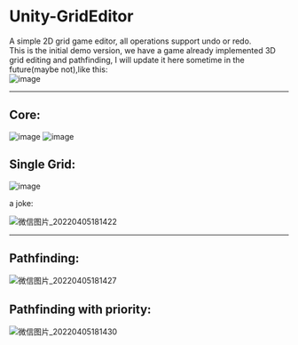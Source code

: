 # Unity-GridEditor
A simple 2D grid game editor, all operations support undo or redo.  
This is the initial demo version, we have a game already implemented 3D grid editing and pathfinding, I will update it here sometime in the future(maybe not),like this:  
![image](https://user-images.githubusercontent.com/71002504/162134047-f82374bd-3fb3-4f88-9059-e4a36f899011.png)  
****
## Core:  
![image](https://user-images.githubusercontent.com/71002504/161999873-2da7ca50-875b-48f3-94bc-d20954aa17b3.png)
![image](https://user-images.githubusercontent.com/71002504/161998983-44808cd5-f9c1-4a2c-b466-4b154361fd3d.png)  
## Single Grid:  
![image](https://user-images.githubusercontent.com/71002504/161998938-6aeb88cf-08b9-4f87-a0ba-82cb6723bcd6.png)  

a joke:  

![微信图片_20220405181422](https://user-images.githubusercontent.com/71002504/161794707-af7ca274-fdf3-4a20-bc58-d39e1683fd1d.png)  
****
## Pathfinding:  
![微信图片_20220405181427](https://user-images.githubusercontent.com/71002504/161794733-309f415e-264f-4b0f-a341-a46f26a0553b.png)  

## Pathfinding with priority:  
![微信图片_20220405181430](https://user-images.githubusercontent.com/71002504/161794841-7bdcfac9-6531-4e82-80f7-5766e30d8cfc.png)  
